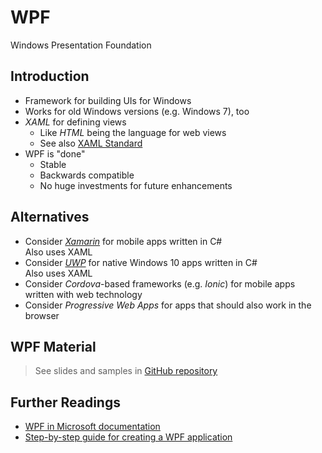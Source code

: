 # WPF

Windows Presentation Foundation


<!-- .slide: class="left" -->
## Introduction

* Framework for building UIs for Windows
* Works for old Windows versions (e.g. Windows 7), too
* *XAML* for defining views
  * Like *HTML* being the language for web views
  * See also [XAML Standard](https://github.com/Microsoft/xaml-standard/blob/staging/docs/faq.md)
* WPF is "done"
  * Stable
  * Backwards compatible
  * No huge investments for future enhancements


<!-- .slide: class="left" -->
## Alternatives

* Consider [*Xamarin*](https://www.xamarin.com/) for mobile apps written in C#<br/>
  Also uses XAML
* Consider [*UWP*](https://developer.microsoft.com/en-us/windows/apps) for native Windows 10 apps written in C#<br/>
  Also uses XAML
* Consider *Cordova*-based frameworks (e.g. *Ionic*) for mobile apps written with web technology
* Consider *Progressive Web Apps* for apps that should also work in the browser


<!-- .slide: class="left" -->
## WPF Material

> See slides and samples in [GitHub repository](https://github.com/rstropek/Samples/tree/master/WpfTraining)


<!-- .slide: class="left" -->
## Further Readings

* [WPF in Microsoft documentation](https://docs.microsoft.com/en-us/dotnet/framework/wpf/getting-started/introduction-to-wpf-in-vs)
* [Step-by-step guide for creating a WPF application](https://docs.microsoft.com/en-us/dotnet/framework/wpf/getting-started/walkthrough-my-first-wpf-desktop-application)

